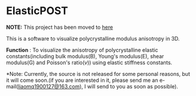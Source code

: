 # ElasticPOST

**NOTE:** This project has been moved to [here](https://github.com/hitliaomq/ElasticPOST)

This is a software to visualize polycrystalline modulus anisotropy in 3D.

**Function** : To visualize the anisotropy of polycrystalline elastic constants(including bulk modulus(B), Young's modulus(E), shear modulus(G) and Poisson's ratio(*v*)) using elastic stiffness constants.



*Note: Currently, the source is not released for some personal reasons, but it will come soon.(if you are interested in it, please send me an e-mail(liaomq1900127@163.com), I will send to you as soon as possible). 
